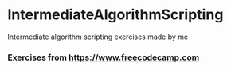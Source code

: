 # IntermediateAlgorithmScripting
Intermediate algorithm scripting exercises made by me

### Exercises from https://www.freecodecamp.com
